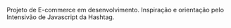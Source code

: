 Projeto de E-commerce em desenvolvimento. Inspiração e orientação pelo Intensivão de Javascript da Hashtag.
